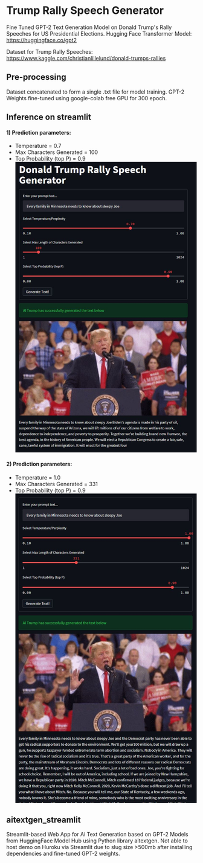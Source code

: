 
# Trump Rally Speech Generator

Fine Tuned GPT-2 Text Generation Model on Donald Trump's Rally Speeches for US Presidential Elections.
Hugging Face Transformer Model: https://huggingface.co/gpt2

Dataset for Trump Rally Speeches: https://www.kaggle.com/christianlillelund/donald-trumps-rallies

## Pre-processing
Dataset concatenated to form a single .txt file for model training.
GPT-2 Weights fine-tuned using google-colab free GPU for 300 epoch.

## Inference on streamlit

#### 1) Prediction parameters: 
- Temperature = 0.7
- Max Characters Generated = 100
- Top Probability (top P) = 0.9
![Inference 1](https://github.com/ngzhili/Trump_Rally_Speech_Generator_GPT2/blob/main/inference.JPG)

#### 2) Prediction parameters: 
- Temperature = 1.0
- Max Characters Generated = 331
- Top Probability (top P) = 0.9
![Inference 2](https://github.com/ngzhili/Trump_Rally_Speech_Generator_GPT2/blob/main/inference2.JPG)

## aitextgen_streamlit
Streamlit-based Web App for Ai Text Generation based on GPT-2 Models from HuggingFace Model Hub using Python library aitextgen.
Not able to host demo on Huroku via Streamlit due to slug size >500mb after installing dependencies and fine-tuned GPT-2 weights.


